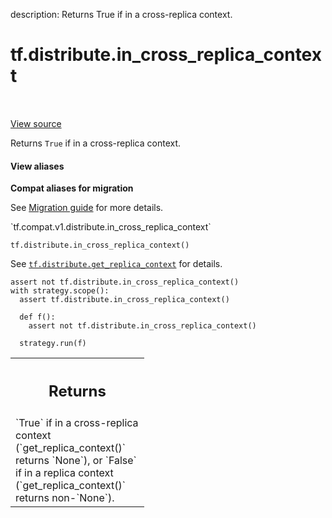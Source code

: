 description: Returns True if in a cross-replica context.

<div itemscope itemtype="http://developers.google.com/ReferenceObject">
<meta itemprop="name" content="tf.distribute.in_cross_replica_context" />
<meta itemprop="path" content="Stable" />
</div>

# tf.distribute.in_cross_replica_context

<!-- Insert buttons and diff -->

<table class="tfo-notebook-buttons tfo-api nocontent" align="left">

</table>

<a target="_blank" class="external" href="/code/stable/tensorflow/python/distribute/distribute_lib.py">View source</a>



Returns `True` if in a cross-replica context.


<section class="expandable">
  <h4 class="showalways">View aliases</h4>
  <p>
<b>Compat aliases for migration</b>
<p>See
<a href="https://www.tensorflow.org/guide/migrate">Migration guide</a> for
more details.</p>
<p>`tf.compat.v1.distribute.in_cross_replica_context`</p>
</p>
</section>

<pre class="devsite-click-to-copy prettyprint lang-py tfo-signature-link">
<code>tf.distribute.in_cross_replica_context()
</code></pre>



<!-- Placeholder for "Used in" -->

See <a href="../../tf/distribute/get_replica_context.md"><code>tf.distribute.get_replica_context</code></a> for details.

```
assert not tf.distribute.in_cross_replica_context()
with strategy.scope():
  assert tf.distribute.in_cross_replica_context()

  def f():
    assert not tf.distribute.in_cross_replica_context()

  strategy.run(f)
```

<!-- Tabular view -->
 <table class="responsive fixed orange">
<colgroup><col width="214px"><col></colgroup>
<tr><th colspan="2"><h2 class="add-link">Returns</h2></th></tr>
<tr class="alt">
<td colspan="2">
`True` if in a cross-replica context (`get_replica_context()` returns
`None`), or `False` if in a replica context (`get_replica_context()` returns
non-`None`).
</td>
</tr>

</table>


